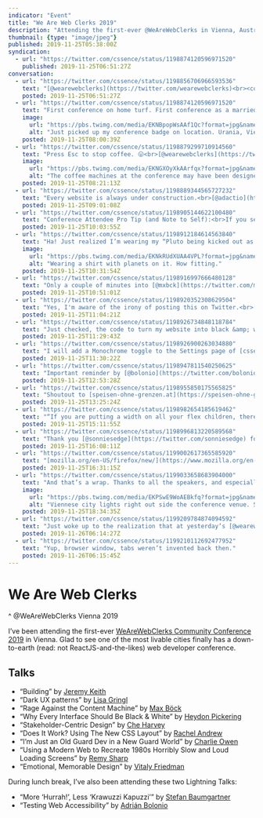 ```yaml
---
indicator: "Event"
title: "We Are Web Clerks 2019"
description: "Attending the first-ever @WeAreWebClerks in Vienna, Austria. Yes, on home turf!"
thumbnail: {type: "image/jpeg"}
published: 2019-11-25T05:38:00Z
syndication:
  - url: "https://twitter.com/cssence/status/1198874120596971520"
    published: 2019-11-25T06:51:27Z
conversation:
  - url: "https://twitter.com/cssence/status/1198856706966593536"
    text: "[@wearewebclerks](https://twitter.com/wearewebclerks)<br><code>-vienna-appearance: beautiful !important;</code><br>[cssence.com/2019/we-are-web-clerks](/2019/we-are-web-clerks)"
    posted: 2019-11-25T06:51:27Z
  - url: "https://twitter.com/cssence/status/1198874120596971520"
    text: "First conference on home turf. First conference as a married man. Let’s do this.<br>[@wearewebclerks](https://twitter.com/wearewebclerks) #webclerks"
    image:
      url: "https://pbs.twimg.com/media/EKNBpopWsAAf1Qc?format=jpg&name=large"
      alt: "Just picked up my conference badge on location. Urania, Vienna, Austria."
    posted: 2019-11-25T08:00:39Z
  - url: "https://twitter.com/cssence/status/1198879299710914560"
    text: "Press Esc to stop coffee. 😛<br>[@wearewebclerks](https://twitter.com/wearewebclerks) #webclerks"
    image:
      url: "https://pbs.twimg.com/media/EKNGXOyXkAArfqx?format=jpg&name=medium"
      alt: "The coffee machines at the conference may have been designed by a developer."
    posted: 2019-11-25T08:21:13Z
  - url: "https://twitter.com/cssence/status/1198889344565727232"
    text: "Every website is always under construction.<br>[@adactio](https://twitter.com/adactio) #webclerks<br>Yes.<br>[cssence.com/2019/just-launch](/2019/just-launch)"
    posted: 2019-11-25T09:01:08Z
  - url: "https://twitter.com/cssence/status/1198905144622100480"
    text: "Conference Attendee Pro Tip (and Note to Self):<br>If you see a speaker,<br>don’t be shy,<br>just say “Hi!”<br>#webclerks"
    posted: 2019-11-25T10:03:55Z
  - url: "https://twitter.com/cssence/status/1198912184614563840"
    text: "Ha! Just realized I’m wearing my “Pluto being kicked out as a planet” T-shirt at <span lang=\"de\">Urania Sternwarte. </span>#webclerks #coincidence"
    image:
      url: "https://pbs.twimg.com/media/EKNkRUdXUAA4VPL?format=jpg&name=large"
      alt: "Wearing a shirt with planets on it. How fitting."
    posted: 2019-11-25T10:31:54Z
  - url: "https://twitter.com/cssence/status/1198916997666480128"
    text: "Only a couple of minutes into [@mxbck](https://twitter.com/mxbck)’s talk at #webclerks and my neck hurts from constant nodding. #IndieWeb [cssence.com/2019/leaving-social-sites](/2019/leaving-social-sites)"
    posted: 2019-11-25T10:51:01Z
  - url: "https://twitter.com/cssence/status/1198920352308629504"
    text: "Yes, I'm aware of the irony of posting this on Twitter.<br>[cssence.com/2015/own-your-own-data](/2015/own-your-own-data)"
    posted: 2019-11-25T11:04:21Z
  - url: "https://twitter.com/cssence/status/1198926734848118784"
    text: "Just checked, the code to turn my website into black &amp; white fits into a tweet.<br><br><code>:root, .card, .browse a {<br>&nbsp; --color-accent: var(--color-dark);<br>}<br>.mood, nav .browse a, .imprint {<br>&nbsp; --color-accent: var(--color-lighter);<br>}</code><br><br>[@heydonworks](https://twitter.com/heydonworks) #webclerks"
    posted: 2019-11-25T11:29:43Z
  - url: "https://twitter.com/cssence/status/1198926900263034880"
    text: "I will add a Monochrome toggle to the Settings page of [cssence.com](https://cssence.com/).<br><br>As soon as I have a Settings page."
    posted: 2019-11-25T11:30:22Z
  - url: "https://twitter.com/cssence/status/1198947811540250625"
    text: "Important reminder by [@bolonio](https://twitter.com/bolonio) that Accessibility should be part of the overall process and not something that can be fixed later.<br>Couldn’t agree more. #webclerks<br>[cssence.com/2017/accessibility-for-everyone](/2017/accessibility-for-everyone)"
    posted: 2019-11-25T12:53:28Z
  - url: "https://twitter.com/cssence/status/1198955850175565825"
    text: "Shoutout to [speisen-ohne-grenzen.at](https://speisen-ohne-grenzen.at/) for their innovative lunch options at [@wearewebclerks](https://twitter.com/wearewebclerks) #webclerks"
    posted: 2019-11-25T13:25:24Z
  - url: "https://twitter.com/cssence/status/1198982654185619462"
    text: "“If you are putting a width on all your flex children, there's a good chance you want grid instead.” [@rachelandrew](https://twitter.com/rachelandrew) #webclerks"
    posted: 2019-11-25T15:11:55Z
  - url: "https://twitter.com/cssence/status/1198996813220589568"
    text: "Thank you [@sonniesedge](https://twitter.com/sonniesedge) for making me realize I’m a grandfather now.<br>[cssence.com/2017/being-online-for-20-years](/2017/being-online-for-20-years)"
    posted: 2019-11-25T16:08:11Z
  - url: "https://twitter.com/cssence/status/1199002617365585920"
    text: "[mozilla.org/en-US/firefox/new/](https://www.mozilla.org/en-US/firefox/new/)<br><br>[@sonniesedge](https://twitter.com/sonniesedge) #webclerks"
    posted: 2019-11-25T16:31:15Z
  - url: "https://twitter.com/cssence/status/1199033658683904000"
    text: "And that’s a wrap. Thanks to all the speakers, and especially everyone at [@wearewebclerks](https://twitter.com/wearewebclerks) for putting Vienna on the map and making this web conference a reality. 💙"
    image:
      url: "https://pbs.twimg.com/media/EKPSwE9WoAEBkfq?format=jpg&name=large"
      alt: "Viennese city lights right out side the conference venue. Some Christmas decoration already in place."
    posted: 2019-11-25T18:34:35Z
  - url: "https://twitter.com/cssence/status/1199209784874094592"
    text: "Just woke up to the realization that at yesterday’s [@wearewebclerks](https://twitter.com/wearewebclerks) I’ve been standing next to [@g16n](https://twitter.com/g16n) 🙀<br>Big deal! [@SelfHTML](https://twitter.com/SELFHTML) got me into this industry. Back when years started with 19, not a day went by without me having a browser window with [selfhtml.org](https://selfhtml.org/) open."
    posted: 2019-11-26T06:14:27Z
  - url: "https://twitter.com/cssence/status/1199210112692477952"
    text: "Yup, browser window, tabs weren’t invented back then."
    posted: 2019-11-26T06:15:45Z
---
```


# We Are Web Clerks
^ @WeAreWebClerks Vienna 2019

I’ve been attending the first-ever [WeAreWebClerks Community Conference 2019](https://webclerks.at/) in Vienna. Glad to see one of the most livable cities finally has a down-to-earth (read: not ReactJS-and-the-likes) web developer conference.

## Talks

- “Building” by [Jeremy Keith](https://twitter.com/adactio)
- “Dark UX patterns” by [Lisa Gringl](https://twitter.com/kringal)
- “Rage Against the Content Machine” by [Max Böck](https://twitter.com/mxbck)
- “Why Every Interface Should Be Black & White” by [Heydon Pickering](https://twitter.com/heydonworks)
- “Stakeholder-Centric Design” by [Che Harvey](https://twitter.com/chebydesign)
- “Does It Work? Using The New CSS Layout” by [Rachel Andrew](https://twitter.com/rachelandrew)
- “I’m Just an Old Guard Dev in a New Guard World” by [Charlie Owen](https://twitter.com/sonniesedge)
- “Using a Modern Web to Recreate 1980s Horribly Slow and Loud Loading Screens” by [Remy Sharp](https://twitter.com/rem)
- “Emotional, Memorable Design” by [Vitaly Friedman](https://twitter.com/smashingmag)

During lunch break, I’ve also been attending these two Lightning Talks:

- “More ‘Hurrah!’, Less ‘Krawuzzi Kapuzzi’” by [Stefan Baumgartner](https://twitter.com/ddprrt)
- “Testing Web Accessibility” by [Adrián Bolonio](https://twitter.com/bolonio)
